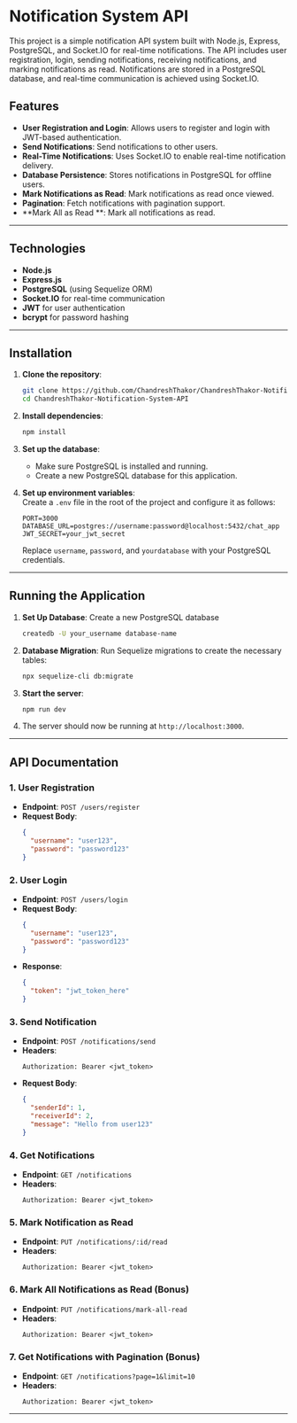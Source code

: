 
# Notification System API

This project is a simple notification API system built with Node.js, Express, PostgreSQL, and Socket.IO for real-time notifications. The API includes user registration, login, sending notifications, receiving notifications, and marking notifications as read. Notifications are stored in a PostgreSQL database, and real-time communication is achieved using Socket.IO.

## Features

- **User Registration and Login**: Allows users to register and login with JWT-based authentication.
- **Send Notifications**: Send notifications to other users.
- **Real-Time Notifications**: Uses Socket.IO to enable real-time notification delivery.
- **Database Persistence**: Stores notifications in PostgreSQL for offline users.
- **Mark Notifications as Read**: Mark notifications as read once viewed.
- **Pagination**: Fetch notifications with pagination support.
- **Mark All as Read **: Mark all notifications as read.

---

## Technologies

- **Node.js**
- **Express.js**
- **PostgreSQL** (using Sequelize ORM)
- **Socket.IO** for real-time communication
- **JWT** for user authentication
- **bcrypt** for password hashing

---

## Installation

1. **Clone the repository**:
   ```bash
   git clone https://github.com/ChandreshThakor/ChandreshThakor-Notification-System-API.git
   cd ChandreshThakor-Notification-System-API
   ```

2. **Install dependencies**:
   ```bash
   npm install
   ```

3. **Set up the database**:
   - Make sure PostgreSQL is installed and running.
   - Create a new PostgreSQL database for this application.

4. **Set up environment variables**:  
   Create a `.env` file in the root of the project and configure it as follows:

   ```env
   PORT=3000
   DATABASE_URL=postgres://username:password@localhost:5432/chat_app
   JWT_SECRET=your_jwt_secret
   ```

   Replace `username`, `password`, and `yourdatabase` with your PostgreSQL credentials.

---

## Running the Application

1. **Set Up Database**:
   Create a new PostgreSQL database
	
   ```bash
   createdb -U your_username database-name
   ```

2. **Database Migration**:
   Run Sequelize migrations to create the necessary tables:

   ```bash
   npx sequelize-cli db:migrate
   ```

3. **Start the server**:
   ```bash
   npm run dev
   ```

4. The server should now be running at `http://localhost:3000`.

---

## API Documentation

### 1. User Registration

- **Endpoint**: `POST /users/register`
- **Request Body**:
  ```json
  {
    "username": "user123",
    "password": "password123"
  }
  ```

### 2. User Login

- **Endpoint**: `POST /users/login`
- **Request Body**:
  ```json
  {
    "username": "user123",
    "password": "password123"
  }
  ```
- **Response**:
  ```json
  {
    "token": "jwt_token_here"
  }
  ```

### 3. Send Notification

- **Endpoint**: `POST /notifications/send`
- **Headers**:
  ```
  Authorization: Bearer <jwt_token>
  ```
- **Request Body**:
  ```json
  {
    "senderId": 1,
    "receiverId": 2,
    "message": "Hello from user123"
  }
  ```

### 4. Get Notifications

- **Endpoint**: `GET /notifications`
- **Headers**:
  ```
  Authorization: Bearer <jwt_token>
  ```

### 5. Mark Notification as Read

- **Endpoint**: `PUT /notifications/:id/read`
- **Headers**:
  ```
  Authorization: Bearer <jwt_token>
  ```

### 6. Mark All Notifications as Read (Bonus)

- **Endpoint**: `PUT /notifications/mark-all-read`
- **Headers**:
  ```
  Authorization: Bearer <jwt_token>
  ```

### 7. Get Notifications with Pagination (Bonus)

- **Endpoint**: `GET /notifications?page=1&limit=10`
- **Headers**:
  ```
  Authorization: Bearer <jwt_token>
  ```

---
